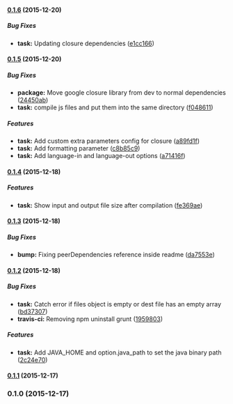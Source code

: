 <a name="0.1.6"></a>
#### [0.1.6](https://github.com/ShrimpDev/grunt-google-closure-tools-compiler/compare/v0.1.5...v0.1.6) (2015-12-20)

##### Bug Fixes

* **task:** Updating closure dependencies ([e1cc166](https://github.com/ShrimpDev/grunt-google-closure-tools-compiler/commit/e1cc166))

<a name="0.1.5"></a>
#### [0.1.5](https://github.com/ShrimpDev/grunt-google-closure-tools-compiler/compare/v0.1.4...v0.1.5) (2015-12-20)

##### Bug Fixes

* **package:** Move google closure library from dev to normal dependencies ([24450ab](https://github.com/ShrimpDev/grunt-google-closure-tools-compiler/commit/24450ab))
* **task:** compile js files and put them into the same directory ([f048611](https://github.com/ShrimpDev/grunt-google-closure-tools-compiler/commit/f048611))

##### Features

* **task:** Add custom extra parameters config for closure ([a89fd1f](https://github.com/ShrimpDev/grunt-google-closure-tools-compiler/commit/a89fd1f))
* **task:** Add formatting parameter ([c8b85c9](https://github.com/ShrimpDev/grunt-google-closure-tools-compiler/commit/c8b85c9))
* **task:** Add language-in and language-out options ([a71416f](https://github.com/ShrimpDev/grunt-google-closure-tools-compiler/commit/a71416f))

<a name="0.1.4"></a>
#### [0.1.4](https://github.com/ShrimpDev/grunt-google-closure-tools-compiler/compare/v0.1.3...v0.1.4) (2015-12-18)

##### Features

* **task:** Show input and output file size after compilation ([fe369ae](https://github.com/ShrimpDev/grunt-google-closure-tools-compiler/commit/fe369ae))



<a name="0.1.3"></a>
#### [0.1.3](https://github.com/ShrimpDev/grunt-google-closure-tools-compiler/compare/v0.1.2...v0.1.3) (2015-12-18)


##### Bug Fixes

* **bump:** Fixing peerDependencies reference inside readme ([da7553e](https://github.com/ShrimpDev/grunt-google-closure-tools-compiler/commit/da7553e))



<a name="0.1.2"></a>
#### [0.1.2](https://github.com/ShrimpDev/grunt-google-closure-tools-compiler/compare/v0.1.1...v0.1.2) (2015-12-18)


##### Bug Fixes

* **task:** Catch error if files object is empty or dest file has an empty array ([bd37307](https://github.com/ShrimpDev/grunt-google-closure-tools-compiler/commit/bd37307))
* **travis-ci:** Removing npm uninstall grunt ([1959803](https://github.com/ShrimpDev/grunt-google-closure-tools-compiler/commit/1959803))

##### Features

* **task:** Add JAVA_HOME and option.java_path to set the java binary path ([2c24e70](https://github.com/ShrimpDev/grunt-google-closure-tools-compiler/commit/2c24e70))



<a name="0.1.1"></a>
#### [0.1.1](https://github.com/ShrimpDev/grunt-google-closure-tools-compiler/compare/v0.1.0...v0.1.1) (2015-12-17)




<a name="0.1.0"></a>
### 0.1.0 (2015-12-17)




